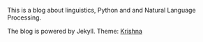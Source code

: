 
This is a blog about linguistics, Python and and Natural Language Processing.

The blog is powered by Jekyll. Theme: [Krishna](https://github.com/sharu725/krishna)